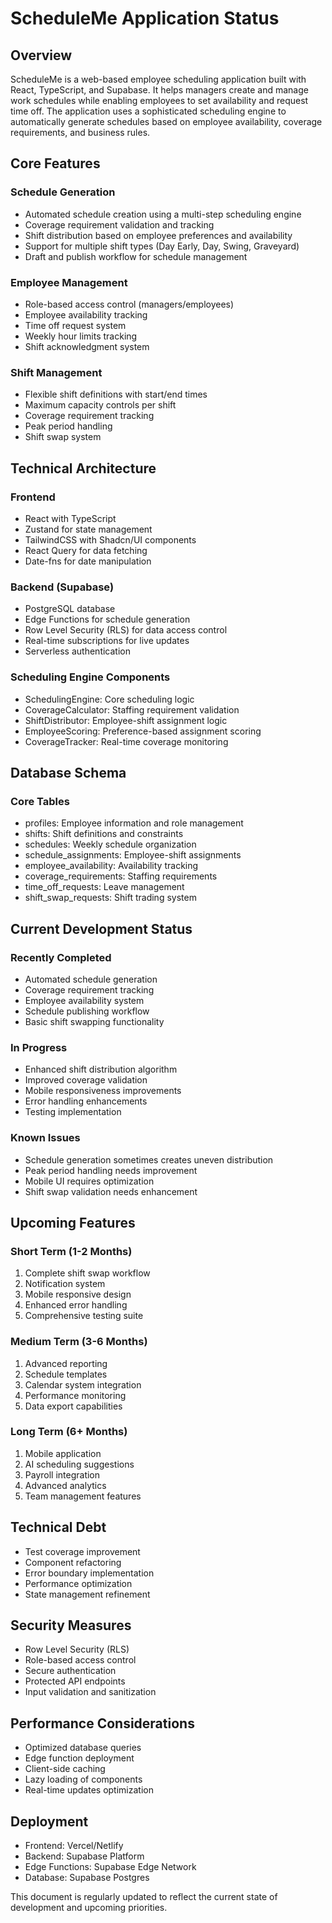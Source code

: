 # ScheduleMe Application Status

## Overview
ScheduleMe is a web-based employee scheduling application built with React, TypeScript, and Supabase. It helps managers create and manage work schedules while enabling employees to set availability and request time off. The application uses a sophisticated scheduling engine to automatically generate schedules based on employee availability, coverage requirements, and business rules.

## Core Features

### Schedule Generation
- Automated schedule creation using a multi-step scheduling engine
- Coverage requirement validation and tracking
- Shift distribution based on employee preferences and availability
- Support for multiple shift types (Day Early, Day, Swing, Graveyard)
- Draft and publish workflow for schedule management

### Employee Management
- Role-based access control (managers/employees)
- Employee availability tracking
- Time off request system
- Weekly hour limits tracking
- Shift acknowledgment system

### Shift Management
- Flexible shift definitions with start/end times
- Maximum capacity controls per shift
- Coverage requirement tracking
- Peak period handling
- Shift swap system

## Technical Architecture

### Frontend
- React with TypeScript
- Zustand for state management
- TailwindCSS with Shadcn/UI components
- React Query for data fetching
- Date-fns for date manipulation

### Backend (Supabase)
- PostgreSQL database
- Edge Functions for schedule generation
- Row Level Security (RLS) for data access control
- Real-time subscriptions for live updates
- Serverless authentication

### Scheduling Engine Components
- SchedulingEngine: Core scheduling logic
- CoverageCalculator: Staffing requirement validation
- ShiftDistributor: Employee-shift assignment logic
- EmployeeScoring: Preference-based assignment scoring
- CoverageTracker: Real-time coverage monitoring

## Database Schema

### Core Tables
- profiles: Employee information and role management
- shifts: Shift definitions and constraints
- schedules: Weekly schedule organization
- schedule_assignments: Employee-shift assignments
- employee_availability: Availability tracking
- coverage_requirements: Staffing requirements
- time_off_requests: Leave management
- shift_swap_requests: Shift trading system

## Current Development Status

### Recently Completed
- Automated schedule generation
- Coverage requirement tracking
- Employee availability system
- Schedule publishing workflow
- Basic shift swapping functionality

### In Progress
- Enhanced shift distribution algorithm
- Improved coverage validation
- Mobile responsiveness improvements
- Error handling enhancements
- Testing implementation

### Known Issues
- Schedule generation sometimes creates uneven distribution
- Peak period handling needs improvement
- Mobile UI requires optimization
- Shift swap validation needs enhancement

## Upcoming Features

### Short Term (1-2 Months)
1. Complete shift swap workflow
2. Notification system
3. Mobile responsive design
4. Enhanced error handling
5. Comprehensive testing suite

### Medium Term (3-6 Months)
1. Advanced reporting
2. Schedule templates
3. Calendar system integration
4. Performance monitoring
5. Data export capabilities

### Long Term (6+ Months)
1. Mobile application
2. AI scheduling suggestions
3. Payroll integration
4. Advanced analytics
5. Team management features

## Technical Debt
- Test coverage improvement
- Component refactoring
- Error boundary implementation
- Performance optimization
- State management refinement

## Security Measures
- Row Level Security (RLS)
- Role-based access control
- Secure authentication
- Protected API endpoints
- Input validation and sanitization

## Performance Considerations
- Optimized database queries
- Edge function deployment
- Client-side caching
- Lazy loading of components
- Real-time updates optimization

## Deployment
- Frontend: Vercel/Netlify
- Backend: Supabase Platform
- Edge Functions: Supabase Edge Network
- Database: Supabase Postgres

This document is regularly updated to reflect the current state of development and upcoming priorities.